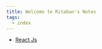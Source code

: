 ```yaml
---
title: Welcome to Ritaban's Notes
tags:
  - index
---
```

- [React Js](../content/React-JS/index.md)